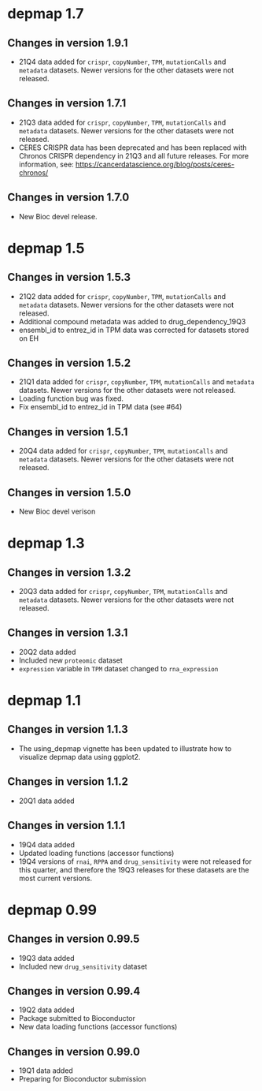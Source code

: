 # depmap 1.7

## Changes in version 1.9.1

- 21Q4 data added for `crispr`, `copyNumber`, `TPM`, `mutationCalls`
  and `metadata` datasets. Newer versions for the other datasets were
  not released.

## Changes in version 1.7.1

- 21Q3 data added for `crispr`, `copyNumber`, `TPM`, `mutationCalls`
  and `metadata` datasets. Newer versions for the other datasets were
  not released.
- CERES CRISPR data has been deprecated and has been replaced with Chronos
  CRISPR dependency in 21Q3 and all future releases. For more information, see:
  https://cancerdatascience.org/blog/posts/ceres-chronos/

## Changes in version 1.7.0

- New Bioc devel release.

# depmap 1.5

## Changes in version 1.5.3

- 21Q2 data added for `crispr`, `copyNumber`, `TPM`, `mutationCalls`
  and `metadata` datasets. Newer versions for the other datasets were
  not released.
- Additional compound metadata was added to drug_dependency_19Q3
- ensembl_id to entrez_id in TPM data was corrected for datasets stored on EH

## Changes in version 1.5.2

- 21Q1 data added for `crispr`, `copyNumber`, `TPM`, `mutationCalls`
  and `metadata` datasets. Newer versions for the other datasets were
  not released.
- Loading function bug was fixed.
- Fix ensembl_id to entrez_id in TPM data (see #64)

## Changes in version 1.5.1

- 20Q4 data added for `crispr`, `copyNumber`, `TPM`, `mutationCalls`
  and `metadata` datasets. Newer versions for the other datasets
  were not released.

## Changes in version 1.5.0

- New Bioc devel verison

# depmap 1.3

## Changes in version 1.3.2

- 20Q3 data added for `crispr`, `copyNumber`, `TPM`, `mutationCalls`
  and `metadata` datasets. Newer versions for the other datasets
  were not released.

## Changes in version 1.3.1

- 20Q2 data added
- Included new `proteomic` dataset
- `expression` variable in `TPM` dataset changed to `rna_expression`

# depmap 1.1

## Changes in version 1.1.3

- The using_depmap vignette has been updated to illustrate how to
  visualize depmap data using ggplot2.

## Changes in version 1.1.2

- 20Q1 data added

## Changes in version 1.1.1

- 19Q4 data added
- Updated loading functions (accessor functions)
- 19Q4 versions of `rnai`, `RPPA` and `drug_sensitivity` were not
  released for this quarter, and therefore the 19Q3 releases for
  these datasets are the most current versions.

# depmap 0.99

## Changes in version 0.99.5

- 19Q3 data added
- Included new `drug_sensitivity` dataset

## Changes in version 0.99.4

- 19Q2 data added
- Package submitted to Bioconductor
- New data loading functions (accessor functions)

## Changes in version 0.99.0

- 19Q1 data added
- Preparing for Bioconductor submission
